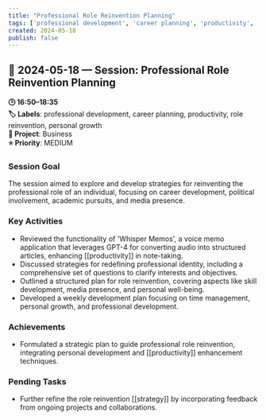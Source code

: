 ```yaml
---
title: "Professional Role Reinvention Planning"
tags: ['professional development', 'career planning', 'productivity', 'role reinvention', 'personal growth']
created: 2024-05-18
publish: false
---
```


## 📅 2024-05-18 — Session: Professional Role Reinvention Planning

**🕒 16:50–18:35**  
**🏷️ Labels**: professional development, career planning, productivity, role reinvention, personal growth  
**📂 Project**: Business  
**⭐ Priority**: MEDIUM  


### Session Goal
The session aimed to explore and develop strategies for reinventing the professional role of an individual, focusing on career development, political involvement, academic pursuits, and media presence.

### Key Activities
- Reviewed the functionality of 'Whisper Memos', a voice memo application that leverages GPT-4 for converting audio into structured articles, enhancing [[productivity]] in note-taking.
- Discussed strategies for redefining professional identity, including a comprehensive set of questions to clarify interests and objectives.
- Outlined a structured plan for role reinvention, covering aspects like skill development, media presence, and personal well-being.
- Developed a weekly development plan focusing on time management, personal growth, and professional development.

### Achievements
- Formulated a strategic plan to guide professional role reinvention, integrating personal development and [[productivity]] enhancement techniques.

### Pending Tasks
- Further refine the role reinvention [[strategy]] by incorporating feedback from ongoing projects and collaborations.
